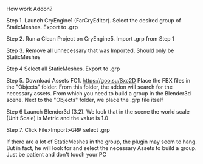 How work Addon?

Step 1. Launch CryEngine1 (FarCryEditor). Select the desired group of StaticMeshes. Export to .grp

Step 2. Run a Clean Project on CryEngine5. Import .grp from Step 1

Step 3. Remove all unnecessary that was Imported. Should only be StaticMeshes

Step 4 Select all StaticMeshes. Export to .grp

Step 5. Download Assets FC1. https://goo.su/Sxc2D
Place the FBX files in the "Objects" folder. From this folder, the addon will search for the necessary assets. From which you need to build a group in the Blender3d scene. Next to the "Objects" folder, we place the .grp file itself

Step 6 Launch Blender3d (3.2). We look that in the scene the world scale (Unit Scale) is Metric and the value is 1.0

Step 7. Click File>Import>GRP select .grp

If there are a lot of StaticMeshes in the group, the plugin may seem to hang. But in fact, he will look for and select the necessary Assets to build a group. Just be patient and don't touch your PC
